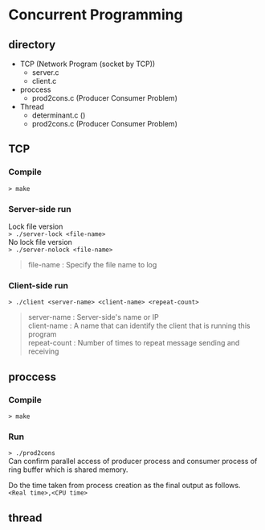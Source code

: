 # Concurrent Programming

## directory

- TCP (Network Program (socket by TCP))
  - server.c
  - client.c
- proccess
  - prod2cons.c (Producer Consumer Problem)
- Thread
  - determinant.c ()
  - prod2cons.c (Producer Consumer Problem)

## TCP

### Compile
`> make`

### Server-side run
Lock file version <br>
`> ./server-lock <file-name>` <br>
No lock file version <br>
`> ./server-nolock <file-name>`
> file-name : Specify the file name to log

### Client-side run
`> ./client <server-name> <client-name> <repeat-count>`
> server-name : Server-side's name or IP <br>
> client-name : A name that can identify the client that is running this program <br>
> repeat-count : Number of times to repeat message sending and receiving

## proccess

### Compile
`> make`

### Run
`> ./prod2cons` <br>
Can confirm parallel access of producer process and consumer process of ring buffer which is shared memory. <br>

Do the time taken from process creation as the final output as follows. <br>
`<Real time>,<CPU time>` 

## thread
